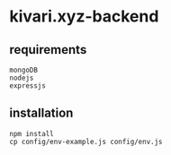 # kivari.xyz-backend

## requirements
 ```
 mongoDB
 nodejs
 expressjs
 ```
  
  
## installation
```
npm install
cp config/env-example.js config/env.js
```
